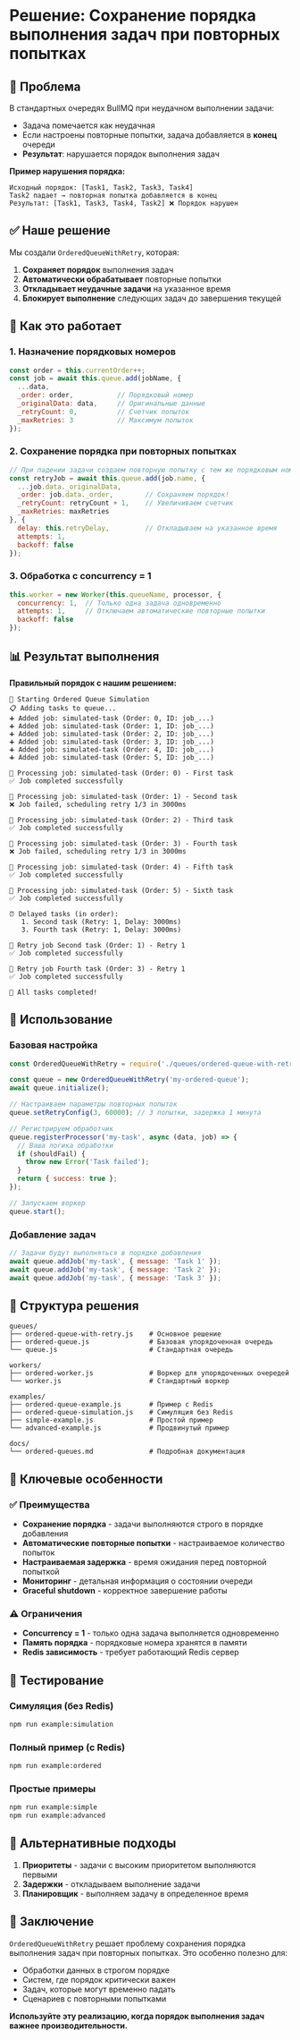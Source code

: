 # Решение: Сохранение порядка выполнения задач при повторных попытках

## 🎯 Проблема

В стандартных очередях BullMQ при неудачном выполнении задачи:
- Задача помечается как неудачная
- Если настроены повторные попытки, задача добавляется в **конец** очереди
- **Результат**: нарушается порядок выполнения задач

**Пример нарушения порядка:**
```
Исходный порядок: [Task1, Task2, Task3, Task4]
Task2 падает → повторная попытка добавляется в конец
Результат: [Task1, Task3, Task4, Task2] ❌ Порядок нарушен
```

## ✅ Наше решение

Мы создали `OrderedQueueWithRetry`, которая:

1. **Сохраняет порядок** выполнения задач
2. **Автоматически обрабатывает** повторные попытки
3. **Откладывает неудачные задачи** на указанное время
4. **Блокирует выполнение** следующих задач до завершения текущей

## 🔧 Как это работает

### 1. Назначение порядковых номеров
```javascript
const order = this.currentOrder++;
const job = await this.queue.add(jobName, {
  ...data,
  _order: order,           // Порядковый номер
  _originalData: data,     // Оригинальные данные
  _retryCount: 0,          // Счетчик попыток
  _maxRetries: 3           // Максимум попыток
});
```

### 2. Сохранение порядка при повторных попытках
```javascript
// При падении задачи создаем повторную попытку с тем же порядковым номером
const retryJob = await this.queue.add(job.name, {
  ...job.data._originalData,
  _order: job.data._order,        // Сохраняем порядок!
  _retryCount: retryCount + 1,    // Увеличиваем счетчик
  _maxRetries: maxRetries
}, {
  delay: this.retryDelay,         // Откладываем на указанное время
  attempts: 1,
  backoff: false
});
```

### 3. Обработка с concurrency = 1
```javascript
this.worker = new Worker(this.queueName, processor, {
  concurrency: 1,  // Только одна задача одновременно
  attempts: 1,     // Отключаем автоматические повторные попытки
  backoff: false
});
```

## 📊 Результат выполнения

**Правильный порядок с нашим решением:**
```
🚀 Starting Ordered Queue Simulation
📋 Adding tasks to queue...
➕ Added job: simulated-task (Order: 0, ID: job_...)
➕ Added job: simulated-task (Order: 1, ID: job_...)
➕ Added job: simulated-task (Order: 2, ID: job_...)
➕ Added job: simulated-task (Order: 3, ID: job_...)
➕ Added job: simulated-task (Order: 4, ID: job_...)
➕ Added job: simulated-task (Order: 5, ID: job_...)

🔄 Processing job: simulated-task (Order: 0) - First task
✅ Job completed successfully

🔄 Processing job: simulated-task (Order: 1) - Second task
❌ Job failed, scheduling retry 1/3 in 3000ms

🔄 Processing job: simulated-task (Order: 2) - Third task
✅ Job completed successfully

🔄 Processing job: simulated-task (Order: 3) - Fourth task
❌ Job failed, scheduling retry 1/3 in 3000ms

🔄 Processing job: simulated-task (Order: 4) - Fifth task
✅ Job completed successfully

🔄 Processing job: simulated-task (Order: 5) - Sixth task
✅ Job completed successfully

⏰ Delayed tasks (in order):
   1. Second task (Retry: 1, Delay: 3000ms)
   3. Fourth task (Retry: 1, Delay: 3000ms)

🔄 Retry job Second task (Order: 1) - Retry 1
✅ Job completed successfully

🔄 Retry job Fourth task (Order: 3) - Retry 1
✅ Job completed successfully

🎉 All tasks completed!
```

## 🚀 Использование

### Базовая настройка
```javascript
const OrderedQueueWithRetry = require('./queues/ordered-queue-with-retry');

const queue = new OrderedQueueWithRetry('my-ordered-queue');
await queue.initialize();

// Настраиваем параметры повторных попыток
queue.setRetryConfig(3, 60000); // 3 попытки, задержка 1 минута

// Регистрируем обработчик
queue.registerProcessor('my-task', async (data, job) => {
  // Ваша логика обработки
  if (shouldFail) {
    throw new Error('Task failed');
  }
  return { success: true };
});

// Запускаем воркер
queue.start();
```

### Добавление задач
```javascript
// Задачи будут выполняться в порядке добавления
await queue.addJob('my-task', { message: 'Task 1' });
await queue.addJob('my-task', { message: 'Task 2' });
await queue.addJob('my-task', { message: 'Task 3' });
```

## 📁 Структура решения

```
queues/
├── ordered-queue-with-retry.js    # Основное решение
├── ordered-queue.js               # Базовая упорядоченная очередь
└── queue.js                       # Стандартная очередь

workers/
├── ordered-worker.js              # Воркер для упорядоченных очередей
└── worker.js                      # Стандартный воркер

examples/
├── ordered-queue-example.js       # Пример с Redis
├── ordered-queue-simulation.js    # Симуляция без Redis
├── simple-example.js              # Простой пример
└── advanced-example.js            # Продвинутый пример

docs/
└── ordered-queues.md              # Подробная документация
```

## 🎯 Ключевые особенности

### ✅ Преимущества
- **Сохранение порядка** - задачи выполняются строго в порядке добавления
- **Автоматические повторные попытки** - настраиваемое количество попыток
- **Настраиваемая задержка** - время ожидания перед повторной попыткой
- **Мониторинг** - детальная информация о состоянии очереди
- **Graceful shutdown** - корректное завершение работы

### ⚠️ Ограничения
- **Concurrency = 1** - только одна задача выполняется одновременно
- **Память порядка** - порядковые номера хранятся в памяти
- **Redis зависимость** - требует работающий Redis сервер

## 🧪 Тестирование

### Симуляция (без Redis)
```bash
npm run example:simulation
```

### Полный пример (с Redis)
```bash
npm run example:ordered
```

### Простые примеры
```bash
npm run example:simple
npm run example:advanced
```

## 🔄 Альтернативные подходы

1. **Приоритеты** - задачи с высоким приоритетом выполняются первыми
2. **Задержки** - откладываем выполнение задачи
3. **Планировщик** - выполняем задачу в определенное время

## 🏁 Заключение

`OrderedQueueWithRetry` решает проблему сохранения порядка выполнения задач при повторных попытках. Это особенно полезно для:

- Обработки данных в строгом порядке
- Систем, где порядок критически важен
- Задач, которые могут временно падать
- Сценариев с повторными попытками

**Используйте эту реализацию, когда порядок выполнения задач важнее производительности.**

